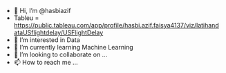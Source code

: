 - 👋 Hi, I’m @hasbiazif
- Tableu = https://public.tableau.com/app/profile/hasbi.azif.faisya4137/viz/latihandataUSflightdelay/USFlightDelay
- 👀 I’m interested in Data
- 🌱 I’m currently learning Machine Learning
- 💞️ I’m looking to collaborate on ...
- 📫 How to reach me ...

<!---
hasbiazif/hasbiazif is a ✨ special ✨ repository because its `README.md` (this file) appears on your GitHub profile.
You can click the Preview link to take a look at your changes.
--->
